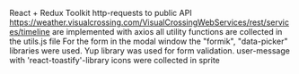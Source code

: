  React + Redux Toolkit
 http-requests to public API https://weather.visualcrossing.com/VisualCrossingWebServices/rest/services/timeline are implemented with axios
 all utility functions are collected in the utils.js file
 For the form in the modal window the "formik", "data-picker" libraries were used. Yup library was used for form validation.
 user-message with 'react-toastify'-library
 icons were collected in sprite